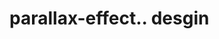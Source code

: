 # parallax-effect.. desgin                                                                                                                                                                                                                                                                                                                                                                                                                                                                                                                                 
